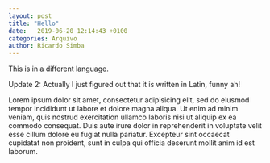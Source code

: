 ```yaml
---
layout: post
title: "Hello"
date:   2019-06-20 12:14:43 +0100
categories: Arquivo
author: Ricardo Simba
---
```




This is in a different language.

Update 2: Actually I just figured out that it is written in Latin, funny ah!

Lorem ipsum dolor sit amet, consectetur adipisicing elit, sed do eiusmod tempor
incididunt ut labore et dolore magna aliqua. Ut enim ad minim veniam, quis
nostrud exercitation ullamco laboris nisi ut aliquip ex ea commodo consequat.
Duis aute irure dolor in reprehenderit in voluptate velit esse cillum dolore eu
fugiat nulla pariatur. Excepteur sint occaecat cupidatat non proident, sunt in
culpa qui officia deserunt mollit anim id est laborum.
